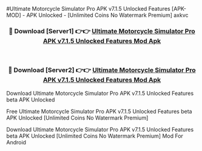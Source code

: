 #Ultimate Motorcycle Simulator Pro APK v7.1.5 Unlocked Features [APK-MOD] - APK Unlocked - [Unlimited Coins No Watermark Premium] axkvc



<div align="center">

<h3>🔴 Download [Server1] 👉👉 <a href="https://momento.my/?title=Ultimate_Motorcycle_Simulator_Pro_APK_v7.1.5_Unlocked_Features">Ultimate Motorcycle Simulator Pro APK v7.1.5 Unlocked Features Mod Apk</a></h3><br>

<h3>🔴 Download [Server2] 👉👉 <a href="https://momento.my/?title=Ultimate_Motorcycle_Simulator_Pro_APK_v7.1.5_Unlocked_Features">Ultimate Motorcycle Simulator Pro APK v7.1.5 Unlocked Features Mod Apk</a></h3>
</div>



Download Ultimate Motorcycle Simulator Pro APK v7.1.5 Unlocked Features beta APK Unlocked

Free Ultimate Motorcycle Simulator Pro APK v7.1.5 Unlocked Features beta APK Unlocked [Unlimited Coins No Watermark Premium]

Download Ultimate Motorcycle Simulator Pro APK v7.1.5 Unlocked Features beta APK Unlocked [Unlimited Coins No Watermark Premium] Mod For Android

